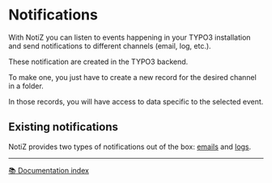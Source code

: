 # Notifications

With NotiZ you can listen to events happening in your TYPO3 installation and
send notifications to different channels (email, log, etc.).

These notification are created in the TYPO3 backend.

To make one, you just have to create a new record for the desired channel in
a folder.

In those records, you will have access to data specific to the selected event.

## Existing notifications

NotiZ provides two types of notifications out of the box: [emails][email-notification] and [logs][log-notification].

---

[:books: Documentation index](../README.md)

[email-notification]: Email/README.md
[log-notification]: Log-notification.md
